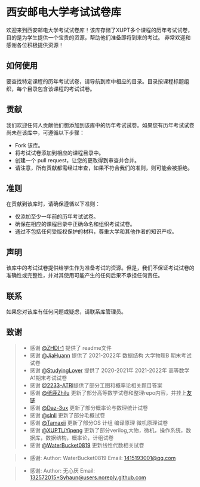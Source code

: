 # 西安邮电大学考试试卷库
欢迎来到西安邮电大学考试试卷库！该库存储了XUPT多个课程的历年考试试卷，目的是为学生提供一个宝贵的资源，帮助他们准备即将到来的考试。
非常欢迎和感谢各位积极提供资源！

## 如何使用
要查找特定课程的历年考试试卷，请导航到库中相应的目录。目录按课程标题组织，每个目录包含该课程的考试试卷。

## 贡献
我们欢迎任何人贡献他们想添加到该库中的历年考试试卷。如果您有历年考试试卷尚未在该库中，可遵循以下步骤：

* Fork 该库。
* 将考试试卷添加到相应的课程目录中。
* 创建一个 pull request，让您的更改得到审查并合并。
* 请注意，所有贡献都需经过审查，如果不符合我们的准则，则可能会被拒绝。

## 准则
在贡献到该库时，请确保遵循以下准则：

* 仅添加至少一年前的历年考试试卷。
* 确保在相应的课程目录中正确命名和组织考试试卷。
* 通过不包括任何受版权保护的材料，尊重大学和其他作者的知识产权。

## 声明
该库中的考试试卷提供给学生作为准备考试的资源。但是，我们不保证考试试卷的准确性或完整性，并对其使用可能产生的任何后果不承担任何责任。

## 联系
如果您对该库有任何问题或疑虑，请联系库管理员。

## 致谢
>
>- 感谢 [@ZHDI-1](https://github.com/ZHDI-1) 提供了 readme文件
>- 感谢 [@JiaHuann](https://github.com/JiaHuann) 提供了 2021-2022年 数据结构 大学物理B 期末考试试卷
>- 感谢 [@StudyingLover](https://github.com/StudyingLover) 提供了 2020-2021年 2021-2022年 高等数学A1期末考试试卷
>- 感谢 [@2233-ATRI](https://github.com/2233-ATRI)提供了部分工图和概率论相关题目答案
>- 感谢 [@纸鹿Zhilu](https://github.com/L33Z22L11) 更新了部分高等数学试卷和整理repo内容，并挂上[友链](https://cooo.site)
>- 感谢 [@Daz-3ux](https://github.com/Daz-3ux) 更新了部分概率论与数理统计试卷
>- 感谢 [@slnll](https://github.com/slnll) 更新了部分毛概试卷
>- 感谢 [@Tamaxii](https://github.com/lys122519) 更新了部分OS 计组 编译原理 微机原理试卷
>- 感谢 [@XUPTLiYipeng](https://github.com/XUPTLiYipeng) 更新了部分verilog,大物，微机，操作系统，数据库，数据结构，概率论，计组试卷
>- 感谢 [@WaterBucket0819](https://github.com/WaterBucket0819) 更新线性代数相关试卷

>- 感谢:
Author: WaterBucket0819
Email: 1415193001@qq.com 

>- 感谢:
Author: 无心厌
Email: 132572015+Syhaun@users.noreply.github.com 

